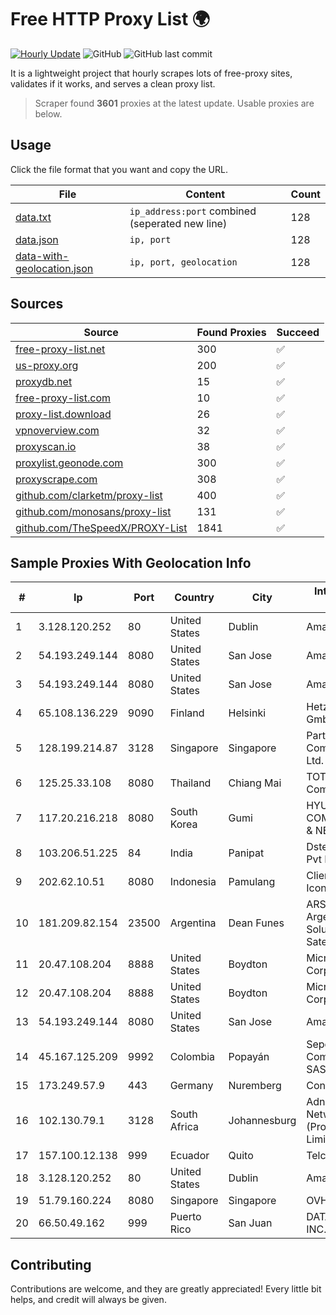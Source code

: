 
# Free HTTP Proxy List 🌍

[![Hourly Update](https://github.com/mertguvencli/http-proxy-list/actions/workflows/main.yml/badge.svg?branch=main)](https://github.com/mertguvencli/http-proxy-list/actions/workflows/main.yml)
![GitHub](https://img.shields.io/github/license/mertguvencli/http-proxy-list)
![GitHub last commit](https://img.shields.io/github/last-commit/mertguvencli/http-proxy-list)

It is a lightweight project that hourly scrapes lots of free-proxy sites, validates if it works, and serves a clean proxy list.


> Scraper found **3601** proxies at the latest update. Usable proxies are below.

## Usage

Click the file format that you want and copy the URL.


|File|Content|Count|
|----|-------|-----|
|[data.txt](https://raw.githubusercontent.com/mertguvencli/http-proxy-list/main/proxy-list/data.txt)|`ip_address:port` combined (seperated new line)|128|
|[data.json](https://raw.githubusercontent.com/mertguvencli/http-proxy-list/main/proxy-list/data.json)|`ip, port`|128|
|[data-with-geolocation.json](https://raw.githubusercontent.com/mertguvencli/http-proxy-list/main/proxy-list/data-with-geolocation.json)|`ip, port, geolocation`|128|

## Sources

|Source|Found Proxies|Succeed|
|------|-------------|-------|
|[free-proxy-list.net](https://free-proxy-list.net)|300|✅|
|[us-proxy.org](https://www.us-proxy.org)|200|✅|
|[proxydb.net](http://proxydb.net)|15|✅|
|[free-proxy-list.com](https://free-proxy-list.com/?page=&port=&type%5B%5D=http&type%5B%5D=https&up_time=0&search=Search)|10|✅|
|[proxy-list.download](https://www.proxy-list.download/HTTP)|26|✅|
|[vpnoverview.com](https://vpnoverview.com/privacy/anonymous-browsing/free-proxy-servers)|32|✅|
|[proxyscan.io](https://www.proxyscan.io)|38|✅|
|[proxylist.geonode.com](https://proxylist.geonode.com/api/proxy-list?limit=300&page=1&sort_by=lastChecked&sort_type=desc&protocols=http,https)|300|✅|
|[proxyscrape.com](https://api.proxyscrape.com/v2/?request=displayproxies&protocol=http&timeout=10000&country=all&ssl=all&anonymity=all)|308|✅|
|[github.com/clarketm/proxy-list](https://raw.githubusercontent.com/clarketm/proxy-list/master/proxy-list-raw.txt)|400|✅|
|[github.com/monosans/proxy-list](https://raw.githubusercontent.com/monosans/proxy-list/main/proxies/http.txt)|131|✅|
|[github.com/TheSpeedX/PROXY-List](https://raw.githubusercontent.com/TheSpeedX/PROXY-List/master/http.txt)|1841|✅|


## Sample Proxies With Geolocation Info

|#|Ip|Port|Country|City|Internet Service Provider|
|-|--|----|-------|----|-------------------------|
|1|3.128.120.252|80|United States|Dublin|Amazon.com, Inc.|
|2|54.193.249.144|8080|United States|San Jose|Amazon.com, Inc.|
|3|54.193.249.144|8080|United States|San Jose|Amazon.com, Inc.|
|4|65.108.136.229|9090|Finland|Helsinki|Hetzner Online GmbH|
|5|128.199.214.87|3128|Singapore|Singapore|Partner Communications Ltd.|
|6|125.25.33.108|8080|Thailand|Chiang Mai|TOT Public Company Limited|
|7|117.20.216.218|8080|South Korea|Gumi|HYUNDAI COMMUNICATIONS & NETWORK|
|8|103.206.51.225|84|India|Panipat|Dstech Cyberspace Pvt Ltd|
|9|202.62.10.51|8080|Indonesia|Pamulang|Client Jakarta Iconpln|
|10|181.209.82.154|23500|Argentina|Dean Funes|ARSAT - Empresa Argentina de Soluciones Satelitales S.A|
|11|20.47.108.204|8888|United States|Boydton|Microsoft Corporation|
|12|20.47.108.204|8888|United States|Boydton|Microsoft Corporation|
|13|54.193.249.144|8080|United States|San Jose|Amazon.com, Inc.|
|14|45.167.125.209|9992|Colombia|Popayán|Sepcom Comunicaciones SAS|
|15|173.249.57.9|443|Germany|Nuremberg|Contabo GmbH|
|16|102.130.79.1|3128|South Africa|Johannesburg|Adnexus Celerity Networks (Proprietary) Limited|
|17|157.100.12.138|999|Ecuador|Quito|Telconet S.A|
|18|3.128.120.252|80|United States|Dublin|Amazon.com, Inc.|
|19|51.79.160.224|8080|Singapore|Singapore|OVH SAS|
|20|66.50.49.162|999|Puerto Rico|San Juan|DATACOM CARIBE, INC.|



## Contributing

Contributions are welcome, and they are greatly appreciated! Every
little bit helps, and credit will always be given.

